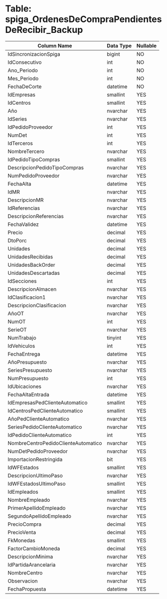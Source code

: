 # Table: spiga_OrdenesDeCompraPendientesDeRecibir_Backup

| Column Name | Data Type | Nullable |
|-------------|-----------|----------|
| IdSincronizacionSpiga | bigint | NO |
| IdConsecutivo | int | NO |
| Ano_Periodo | int | NO |
| Mes_Periodo | int | NO |
| FechaDeCorte | datetime | NO |
| IdEmpresas | smallint | YES |
| IdCentros | smallint | YES |
| Año | nvarchar | YES |
| IdSeries | nvarchar | YES |
| IdPedidoProveedor | int | YES |
| NumDet | int | YES |
| IdTerceros | int | YES |
| NombreTercero | nvarchar | YES |
| IdPedidoTipoCompras | smallint | YES |
| DescripcionPedidoTipoCompras | nvarchar | YES |
| NumPedidoProveedor | nvarchar | YES |
| FechaAlta | datetime | YES |
| IdMR | nvarchar | YES |
| DescripcionMR | nvarchar | YES |
| IdReferencias | nvarchar | YES |
| DescripcionReferencias | nvarchar | YES |
| FechaValidez | datetime | YES |
| Precio | decimal | YES |
| DtoPorc | decimal | YES |
| Unidades | decimal | YES |
| UnidadesRecibidas | decimal | YES |
| UnidadesBackOrder | decimal | YES |
| UnidadesDescartadas | decimal | YES |
| IdSecciones | int | YES |
| DescripcionAlmacen | nvarchar | YES |
| IdClasificacion1 | nvarchar | YES |
| DescripcionClasificacion | nvarchar | YES |
| AñoOT | nvarchar | YES |
| NumOT | int | YES |
| SerieOT | nvarchar | YES |
| NumTrabajo | tinyint | YES |
| IdVehiculos | int | YES |
| FechaEntrega | datetime | YES |
| AñoPresupuesto | nvarchar | YES |
| SeriesPresupuesto | nvarchar | YES |
| NumPresupuesto | int | YES |
| IdUbicaciones | nvarchar | YES |
| FechaAltaEntrada | datetime | YES |
| IdEmpresasPedClienteAutomatico | smallint | YES |
| IdCentrosPedClienteAutomatico | smallint | YES |
| AñoPedClienteAutomatico | nvarchar | YES |
| SeriesPedidoClienteAutomatico | nvarchar | YES |
| IdPedidoClienteAutomatico | int | YES |
| NombreCentroPedidoClienteAutomatico | nvarchar | YES |
| NumDetPedidoProveedor | nvarchar | YES |
| ImportacionRestringida | bit | YES |
| IdWFEstados | smallint | YES |
| DescripcionUltimoPaso | nvarchar | YES |
| IdWFEstadosUltimoPaso | smallint | YES |
| IdEmpleados | smallint | YES |
| NombreEmpleado | nvarchar | YES |
| PrimerApellidoEmpleado | nvarchar | YES |
| SegundoApellidoEmpleado | nvarchar | YES |
| PrecioCompra | decimal | YES |
| PrecioVenta | decimal | YES |
| FkMonedas | smallint | YES |
| FactorCambioMoneda | decimal | YES |
| DescripcionMinima | nvarchar | YES |
| IdPartidaArancelaria | nvarchar | YES |
| NombreCentro | nvarchar | YES |
| Observacion | nvarchar | YES |
| FechaPropuesta | datetime | YES |
